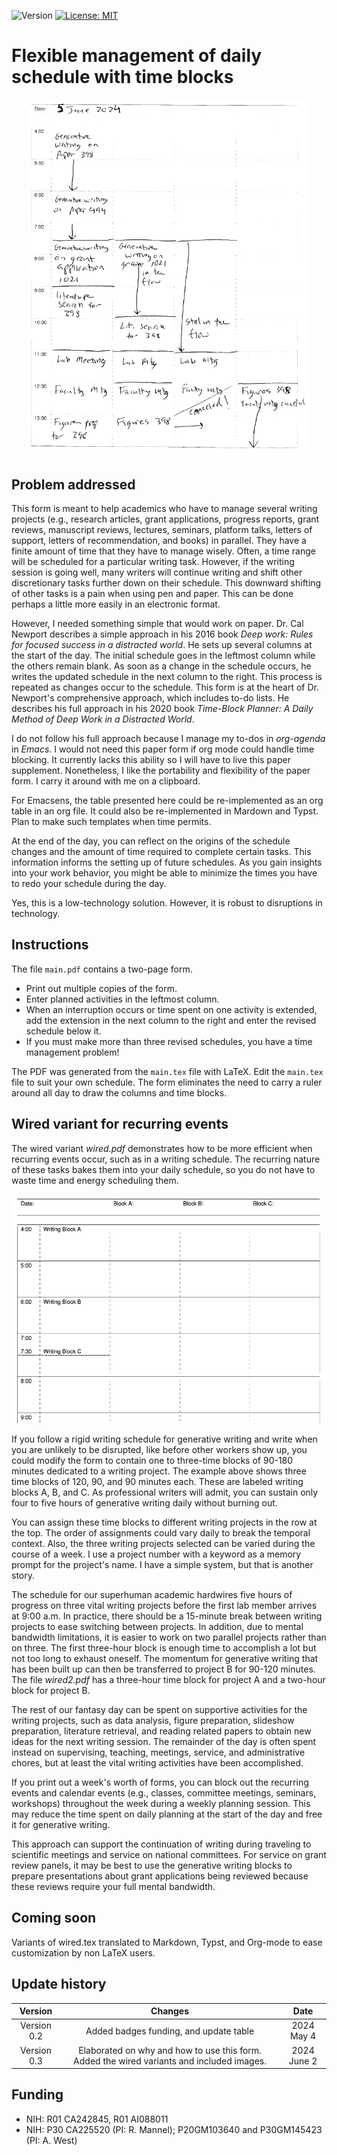 ![Version](https://img.shields.io/static/v1?label=time-blocks&message=0.3&color=brightcolor)
[![License: MIT](https://img.shields.io/badge/License-MIT-blue.svg)](https://opensource.org/licenses/MIT)

# Flexible management of daily schedule with time blocks

<p align="center">
<img src="/images/inaction.png" width="450" >
</p>
 
## Problem addressed
This form is meant to help academics who have to manage several writing projects (e.g., research articles, grant applications, progress reports, grant reviews, manuscript reviews, lectures, seminars, platform talks, letters of support, letters of recommendation, and books) in parallel. 
They have a finite amount of time that they have to manage wisely.
Often, a time range will be scheduled for a particular writing task.
However, if the writing session is going well, many writers will continue writing and shift other discretionary tasks further down on their schedule.
This downward shifting of other tasks is a pain when using pen and paper.
This can be done perhaps a little more easily in an electronic format.

However, I needed something simple that would work on paper.
Dr. Cal Newport describes a simple approach in his 2016 book *Deep work: Rules for focused success in a distracted world*.
He sets up several columns at the start of the day.
The initial schedule goes in the leftmost column while the others remain blank. 
As soon as a change in the schedule occurs, he writes the updated schedule in the next column to the right.
This process is repeated as changes occur to the schedule.
This form is at the heart of Dr. Newport's comprehensive approach, which includes to-do lists.
He describes his full approach in his 2020 book *Time-Block Planner: A Daily Method of Deep Work in a Distracted World*.

I do not follow his full approach because I manage my to-dos in *org-agenda* in *Emacs*.
I would not need this paper form if org mode could handle time blocking.
It currently lacks this ability so I will have to live this paper supplement.
Nonetheless, I like the portability and flexibility of the paper form.
I carry it around with me on a clipboard.

For Emacsens, the table presented here could be re-implemented as an org table in an org file.
It could also be re-implemented in Mardown and Typst.
Plan to make such templates when time permits.

At the end of the day, you can reflect on the origins of the schedule changes and the amount of time required to complete certain tasks.
This information informs the setting up of future schedules.
As you gain insights into your work behavior, you might be able to minimize the times you have to redo your schedule during the day.

Yes, this is a low-technology solution.
However, it is robust to disruptions in technology.

## Instructions

The file `main.pdf` contains a two-page form. 

- Print out multiple copies of the form.
- Enter planned activities in the leftmost column.
- When an interruption occurs or time spent on one activity is extended, add the extension in the next column to the right and enter the revised schedule below it.
- If you must make more than three revised schedules, you have a time management problem!

The PDF was generated from the `main.tex` file with LaTeX.
Edit the `main.tex` file to suit your own schedule. 
The form eliminates the need to carry a ruler around all day to draw the columns and time blocks.

## Wired variant for recurring events

The wired variant *wired.pdf* demonstrates how to be more efficient when recurring events occur, such as in a writing schedule.
The recurring nature of these tasks bakes them into your daily schedule, so you do not have to waste time and energy scheduling them.

<p align="center">
<img src="/images/wired.png" width="600" >
</p>

If you follow a rigid writing schedule for generative writing and write when you are unlikely to be disrupted, like before other workers show up, you could modify the form to contain one to three-time blocks of 90-180 minutes dedicated to a writing project.
The example above shows three time blocks of 120, 90, and 90 minutes each.
These are labeled writing blocks A, B, and C.
As professional writers will admit, you can sustain only four to five hours of generative writing daily without burning out.

You can assign these time blocks to different writing projects in the row at the top.
The order of assignments could vary daily to break the temporal context.
Also, the three writing projects selected can be varied during the course of a week. 
I use a project number with a keyword as a memory prompt for the project's name.
I have a simple system, but that is another story.

The schedule for our superhuman academic hardwires five hours of progress on three vital writing projects before the first lab member arrives at 9:00 a.m.
In practice, there should be a 15-minute break between writing projects to ease switching between projects.
In addition, due to mental bandwidth limitations, it is easier to work on two parallel projects rather than on three.
The first three-hour block is enough time to accomplish a lot but not too long to exhaust oneself.
The momentum for generative writing that has been built up can then be transferred to project B for 90-120 minutes.
The file *wired2.pdf* has a three-hour time block for project A and a two-hour block for project B.

The rest of our fantasy day can be spent on supportive activities for the writing projects, such as data analysis, figure preparation, slideshow preparation, literature retrieval, and reading related papers to obtain new ideas for the next writing session.
The remainder of the day is often spent instead on supervising, teaching, meetings, service, and administrative chores, but at least the vital writing activities have been accomplished.

If you print out a week's worth of forms, you can block out the recurring events and calendar events (e.g., classes, committee meetings, seminars, workshops)  throughout the week during a weekly planning session.
This may reduce the time spent on daily planning at the start of the day and free it for generative writing.

This approach can support the continuation of writing during traveling to scientific meetings and service on national committees.
For service on grant review panels, it may be best to use the generative writing blocks to prepare presentations about grant applications being reviewed because these reviews require your full mental bandwidth.

## Coming soon

Variants of wired.tex translated to Markdown, Typst, and Org-mode to ease customization by non LaTeX users.


## Update history
|Version      | Changes                                                                                                                                    | Date                 |
|:-----------:|:------------------------------------------------------------------------------------------------------------------------------------------:|:--------------------:|
| Version 0.2 |  Added badges funding, and update table                                                                                                    | 2024 May 4           |
| Version 0.3 | Elaborated on why and how to use this form.  Added the wired variants and included images.                                                 | 2024 June 2          |

## Funding
- NIH: R01 CA242845, R01 AI088011
- NIH: P30 CA225520 (PI: R. Mannel); P20GM103640 and P30GM145423 (PI: A. West)
